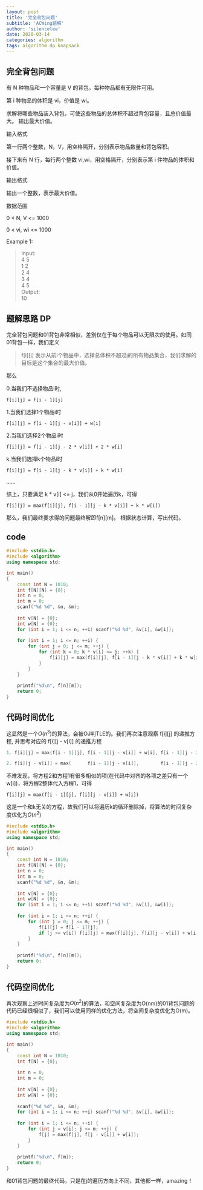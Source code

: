```yaml
---
layout: post
title: '完全背包问题'
subtitle: 'ACWing题解'
author: 'silencelee'
date: 2020-03-14
categories: algorithm
tags: algorithm dp knapsack
---
```


## 完全背包问题

有 N 种物品和一个容量是 V 的背包，每种物品都有无限件可用。

第 i 种物品的体积是 vi，价值是 wi。

求解将哪些物品装入背包，可使这些物品的总体积不超过背包容量，且总价值最大。
输出最大价值。

输入格式

第一行两个整数，N，V，用空格隔开，分别表示物品数量和背包容积。

接下来有 N 行，每行两个整数 vi,wi，用空格隔开，分别表示第 i 件物品的体积和价值。

输出格式

输出一个整数，表示最大价值。

数据范围

0 < N, V <= 1000

0 < vi, wi <= 1000

Example 1:

> Input:  
4 5  
1 2  
2 4  
3 4  
4 5   
Output:  
10  


## 题解思路 DP

完全背包问题和01背包非常相似，差别仅在于每个物品可以无限次的使用。如同01背包一样，我们定义

> f[i][j] 表示从前i个物品中，选择总体积不超过j的所有物品集合，我们求解的目标是这个集合的最大价值。

那么

0.当我们不选择物品i时, 

``` f[i][j] = f[i - 1][j] ```

1.当我们选择1个物品i时

``` f[i][j] = f[i - 1][j - v[i]] + w[i] ```

2.当我们选择2个物品i时

``` f[i][j] = f[i - 1][j - 2 * v[i]] + 2 * w[i] ```

k.当我们选择k个物品i时

``` f[i][j] = f[i - 1][j - k * v[i]] + k * w[i] ```

......


综上，只要满足 k * v[i] <= j，我们从0开始遍历k，可得

``` f[i][j] = max(f[i][j], f[i - 1][j - k * v[i]] + k * w[i]) ```

那么，我们最终要求得的问题最终解即f[n][m]。
根据状态计算，写出代码。

## code
```cpp
#include <stdio.h>
#include <algorithm>
using namespace std;

int main()
{
    const int N = 1010;
    int f[N][N] = {0};
    int n = 0;
    int m = 0;
    scanf("%d %d", &n, &m);
    
    int v[N] = {0};
    int w[N] = {0};
    for (int i = 1; i <= n; ++i) scanf("%d %d", &v[i], &w[i]);
    
    for (int i = 1; i <= n; ++i) {
        for (int j = 0; j <= m; ++j) {
            for (int k = 0; k * v[i] <= j; ++k) {
                f[i][j] = max(f[i][j], f[i - 1][j - k * v[i]] + k * w[i]);
            }
        }
    }
    
    printf("%d\n", f[n][m]);
    return 0;
}
```

## 代码时间优化

这显然是一个$O(n^3)$的算法，会被OJ判TLE的。我们再次注意观察 f[i][j] 的递推方程, 并思考对应的 f[i][j - v[i]] 的递推方程

```cpp 
1. f[i][j] = max(f[i - 1][j], f[i - 1][j - v[i]] + w[i], f[i - 1][j - 2 * v[i]] + 2 * w[i], ..., f[i - 1][j - k * v[i]] + k * w[i]) 

2. f[i][j - v[i]] = max(      f[i - 1][j - v[i]],        f[i - 1][j - 2 * v[i]] + 1 * w[i], ..., f[i - 1][j - k * v[i]] + (k - 1) * w[i]) 
```
不难发现，将方程2和方程1有很多相似的项(在代码中对齐的各项之差只有一个w[i])，将方程2整体代入方程1，可得

``` f[i][j] = max(f[i - 1][j], f[i][j - v[i]] + w[i]) ```

这是一个和k无关的方程，故我们可以将遍历k的循环删除掉，将算法的时间复杂度优化为$O(n^2)$

```cpp
#include <stdio.h>
#include <algorithm>
using namespace std;

int main()
{
    const int N = 1010;
    int f[N][N] = {0};
    int n = 0;
    int m = 0;
    scanf("%d %d", &n, &m);
    
    int v[N] = {0};
    int w[N] = {0};
    for (int i = 1; i <= n; ++i) scanf("%d %d", &v[i], &w[i]);
    
    for (int i = 1; i <= n; ++i) {
        for (int j = 0; j <= m; ++j) {
            f[i][j] = f[i - 1][j];
            if (j >= v[i]) f[i][j] = max(f[i][j], f[i][j - v[i]] + w[i]);
        }
    }
    
    printf("%d\n", f[n][m]);
    return 0;
}
```

## 代码空间优化

再次观察上述时间复杂度为$O(n^2)$的算法，和空间复杂度为O(nm)的01背包问题的代码已经很相似了，我们可以使用同样的优化方法，将空间复杂度优化为O(m)。

```cpp
#include <stdio.h>
#include <algorithm>
using namespace std;

int main()
{
    const int N = 1010;
    int f[N] = {0};
    
    int n = 0;
    int m = 0;
    
    int v[N] = {0};
    int w[N] = {0};
    
    scanf("%d %d", &n, &m);
    for (int i = 1; i <= n; ++i) scanf("%d %d", &v[i], &w[i]);
    
    for (int i = 1; i <= n; ++i) {
        for (int j = v[i]; j <= m; ++j) {
            f[j] = max(f[j], f[j - v[i]] + w[i]);
        }
    }
    
    printf("%d\n", f[m]);
    return 0;
}
```

和01背包问题的最终代码，只是在j的遍历方向上不同，其他都一样，amazing！
